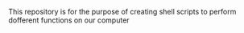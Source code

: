 This repository is for the purpose of creating shell scripts to perform dofferent functions on our computer
